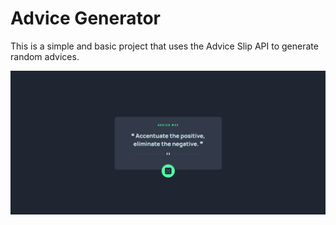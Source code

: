 # Advice Generator

This is a simple and basic project that uses the Advice Slip API to generate random advices. 

![screenshot](/public/screenshot.png?raw=true "Optional File")